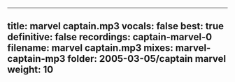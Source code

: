 
---
title: marvel captain.mp3
vocals: false
best: true
definitive: false
recordings: captain-marvel-0
filename: marvel captain.mp3
mixes: marvel-captain-mp3
folder: 2005-03-05/captain marvel
weight: 10
---
